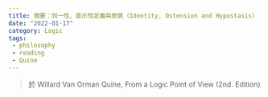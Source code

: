 ```yaml
---
title: 摘要：同一性、直示性定義與原質（Identity, Ostension and Hypostasis）
date: "2022-01-17"
category: Logic
tags:
 - philosophy
 - reading
 - Quine
---
```


> 於 Willard Van Orman Quine, From a Logic Point of View (2nd. Edition)


